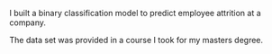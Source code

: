 I built a binary classification model to predict employee attrition at a company.

The data set was provided in a course I took for my masters degree. 
